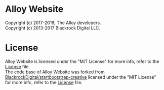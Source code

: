 Alloy Website
=============
Copyright (c) 2017-2018, The Alloy developers.<br />
Copyright (c) 2013-2017 Blackrock Digital LLC.

License
=======
Alloy Website is licensed under the "MIT License" for more info, refer to the [License](LICENSE) file.<br />
The code base of Alloy Website was forked from [BlackrockDigital/startbootstrap-creative](https://github.com/BlackrockDigital/startbootstrap-creative/) licensed under the "MIT License" for more info, refer to the [License](LICENSE) file.
